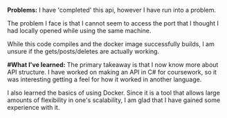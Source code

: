 <b>Problems:</b>
I have 'completed' this api, however I have run into a problem. 

The problem I face is that I cannot seem to access the port that I 
thought I had locally opened while using the same machine.

While this code compiles and the docker image successfully builds,
I am unsure if the gets/posts/deletes are actually working.

<b>#What I've learned:</b>
The primary takeaway is that I now know more about API structure. 
I have worked on making an API in C# for coursework, so it was 
interesting getting a feel for how it worked in another language.

I also learned the basics of using Docker. Since it is a tool that
allows large amounts of flexibility in one's scalability, I am glad 
that I have gained some experience with it.
